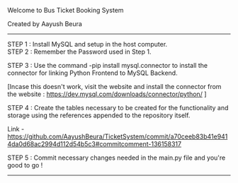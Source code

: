 Welcome to Bus Ticket Booking System

Created by Aayush Beura

----------------------------------------------------------------------------------------

STEP 1 : Install MySQL and setup in the host computer.  
STEP 2 : Remember the Password used in Step 1. 

STEP 3 : Use the command   -pip install mysql.connector    to install the connector for linking Python Frontend to MySQL Backend. 

[Incase this doesn't work, visit the website and install the connector from the website : https://dev.mysql.com/downloads/connector/python/ ]

STEP 4 : Create the tables necessary to be created for the functionality and storage using the references appended to the repository itself.

Link -  https://github.com/AayushBeura/TicketSystem/commit/a70ceeb83b41e9414da0d68ac2994d112d54b5c3#commitcomment-136158317

STEP 5 : Commit necessary changes needed in the main.py file and you're good to go !


----------------------------------------------------------------------------------------

